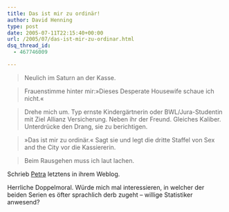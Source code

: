 ```yaml
---
title: Das ist mir zu ordinär!
author: David Henning
type: post
date: 2005-07-11T22:15:40+00:00
url: /2005/07/das-ist-mir-zu-ordinar.html
dsq_thread_id:
  - 467746009

---
```


  


> Neulich im Saturn an der Kasse.
  
> Frauenstimme hinter mir:»Dieses Desperate Housewife schaue ich nicht.«
  
> Drehe mich um. Typ ernste Kindergärtnerin oder BWL/Jura-Studentin mit Ziel Allianz Versicherung. Neben ihr der Freund. Gleiches Kaliber. Unterdrücke den Drang, sie zu berichtigen.
  
> »Das ist mir zu ordinär.« Sagt sie und legt die dritte Staffel von Sex and the City vor die Kassiererin.
  
> Beim Rausgehen muss ich laut lachen.

Schrieb [Petra][1] letztens in ihrem Weblog.

Herrliche Doppelmoral. Würde mich mal interessieren, in welcher der beiden Serien es öfter sprachlich derb zugeht &#8211; willige Statistiker anwesend?

 [1]: http://www.schmitzchen.org/2005/07/neulich-im-saturn-der-kasse.html